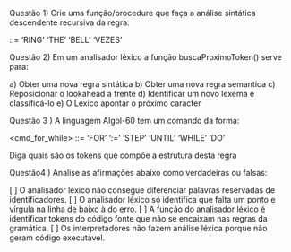 Questão 1) Crie uma função/procedure que faça a análise sintática descendente recursiva da regra:

<comando ring> ::= ‘RING’ ‘THE’ ‘BELL’ <expressao> ‘VEZES’

Questão 2)  Em um analisador léxico a função buscaProximoToken() serve para:

a)	Obter uma nova regra sintática
b)	Obter uma nova regra semantica
c)	Reposicionar o lookahead a frente 
d)	Identificar um novo lexema e classificá-lo
e)	O Léxico apontar o próximo caracter

Questão 3 ) A linguagem Algol-60 tem um comando da forma:

<cmd_for_while> 	::= 	‘FOR’ <variavel> ‘:=’ <expressao> 
‘STEP’ <expressao> ‘UNTIL’  <expressao> 
     	‘WHILE’ <condicao> ‘DO’ <comando>

Diga quais são os tokens que compõe a estrutura desta regra 
 
Questão4 ) Analise as afirmações abaixo como verdadeiras ou falsas:

[	] O analisador léxico não consegue diferenciar palavras reservadas de identificadores.
[	] O analisador léxico só identifica que falta um ponto e vírgula na linha de baixo à do erro.
[	] A função do analisador léxico é identificar tokens do código fonte que não se encaixam nas regras    da gramática. 
[	] Os interpretadores não fazem análise léxica porque não geram código executável. 